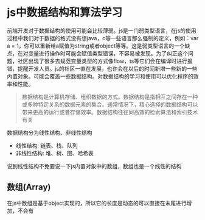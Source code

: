# js中数据结构和算法学习

前端开发对于数据结构的使用可能会比较薄弱。js是一门弱类型语言，在js的使用过程中我们对于数据的格式没有想java，c等一些语言那么强制的定义，例如：var a = 1，你可以重新给a赋值为string或者object等等。这是弱类型语言的一个缺点，在对变量进行操作时可能会赋值类型错误，不容易被发现。为了纠正这个问题，社区出现了很多去规范变量类型的方式像flow，ts等它们会在编译时进行报错，提醒开发人员。js的社区一直在发展，也许会在以后的时间新增一些新的一些内置对象。可能会覆盖一些数据结构。对数据结构的学习和使用可以优化程序的效率和性能。

> 数据结构是计算机存储、组织数据的方式。数据结构是指相互之间存在一种或多种特定关系的数据元素的集合。通常情况下，精心选择的数据结构可以带来更高的运行或者存储效率。数据结构往往同高效的检索算法和索引技术有关 

数据结构分为线性结构、非线性结构
- 线性结构: 链表、栈、队列
- 非线性结构: 堆、树、图、哈希表

说到线性结构不免要说一下js内置对象中的数组，数组也是一个线性的结构

## 数组(Array)

在js中数组是基于object实现的，所以它的长度是动态的可以直接在末尾进行增加，不会有